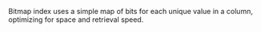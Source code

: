 Bitmap index uses a simple map of bits for each unique value in a column, optimizing for space and retrieval speed.